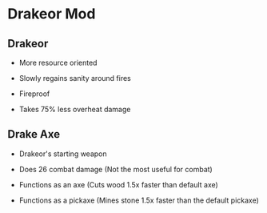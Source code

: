# Drakeor Mod

## Drakeor

- More resource oriented

- Slowly regains sanity around fires

- Fireproof

- Takes 75% less overheat damage


## Drake Axe

- Drakeor's starting weapon

- Does 26 combat damage (Not the most useful for combat)

- Functions as an axe (Cuts wood 1.5x faster than default axe)

- Functions as a pickaxe (Mines stone 1.5x faster than the default pickaxe)